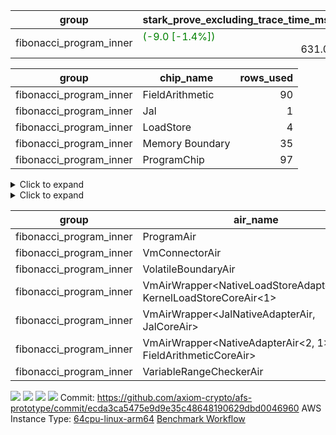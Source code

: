 | group | stark_prove_excluding_trace_time_ms | total_cells | total_cells_used | total_proof_time_ms | trace_gen_time_ms |
| --- | --- | --- | --- | --- | --- |
| fibonacci_program_inner | <span style="color: green">(-9.0 [-1.4%])</span> <div style='text-align: right'>631.0</div>  | <div style='text-align: right'>1,192,274</div>  | <div style='text-align: right'>134,436</div>  | <span style="color: green">(-9.0 [-1.4%])</span> <div style='text-align: right'>649.0</div>  | <div style='text-align: right'>18.0</div>  |

| group | chip_name | rows_used |
| --- | --- | --- |
| fibonacci_program_inner | FieldArithmetic | <div style='text-align: right'>90</div>  |
| fibonacci_program_inner | Jal | <div style='text-align: right'>1</div>  |
| fibonacci_program_inner | LoadStore | <div style='text-align: right'>4</div>  |
| fibonacci_program_inner | Memory Boundary | <div style='text-align: right'>35</div>  |
| fibonacci_program_inner | ProgramChip | <div style='text-align: right'>97</div>  |

<details>
<summary>Click to expand</summary>

| group | dsl_ir | opcode | frequency |
| --- | --- | --- | --- |
| fibonacci_program_inner |  | JAL | <div style='text-align: right'>1</div>  |
| fibonacci_program_inner |  | STOREW | <div style='text-align: right'>2</div>  |
| fibonacci_program_inner | AddF | ADD | <div style='text-align: right'>30</div>  |
| fibonacci_program_inner | AddFI | ADD | <div style='text-align: right'>60</div>  |
| fibonacci_program_inner | ImmF | STOREW | <div style='text-align: right'>2</div>  |

</details>

<details>
<summary>Click to expand</summary>

| group | air_name | dsl_ir | opcode | cells_used |
| --- | --- | --- | --- | --- |
| fibonacci_program_inner | <JalNativeAdapterAir,JalCoreAir> |  | JAL | <div style='text-align: right'>10</div>  |
| fibonacci_program_inner | Boundary |  | JAL | <div style='text-align: right'>11</div>  |
| fibonacci_program_inner | <NativeLoadStoreAdapterAir<1>,KernelLoadStoreCoreAir<1>> |  | STOREW | <div style='text-align: right'>82</div>  |
| fibonacci_program_inner | Boundary |  | STOREW | <div style='text-align: right'>22</div>  |
| fibonacci_program_inner | <NativeAdapterAir<2, 1>,FieldArithmeticCoreAir> | AddF | ADD | <div style='text-align: right'>900</div>  |
| fibonacci_program_inner | <NativeAdapterAir<2, 1>,FieldArithmeticCoreAir> | AddFI | ADD | <div style='text-align: right'>1,800</div>  |
| fibonacci_program_inner | Boundary | AddFI | ADD | <div style='text-align: right'>330</div>  |
| fibonacci_program_inner | <NativeLoadStoreAdapterAir<1>,KernelLoadStoreCoreAir<1>> | ImmF | STOREW | <div style='text-align: right'>82</div>  |
| fibonacci_program_inner | Boundary | ImmF | STOREW | <div style='text-align: right'>22</div>  |

</details>

| group | air_name | cells | constraints | interactions | main_cols | perm_cols | prep_cols | quotient_deg | rows |
| --- | --- | --- | --- | --- | --- | --- | --- | --- | --- |
| fibonacci_program_inner | ProgramAir | <div style='text-align: right'>2,304</div>  | <div style='text-align: right'>4</div>  | <div style='text-align: right'>1</div>  | <div style='text-align: right'>10</div>  | <div style='text-align: right'>8</div>  |  | <div style='text-align: right'>1</div>  | <div style='text-align: right'>128</div>  |
| fibonacci_program_inner | VmConnectorAir | <div style='text-align: right'>32</div>  | <div style='text-align: right'>9</div>  | <div style='text-align: right'>3</div>  | <div style='text-align: right'>4</div>  | <div style='text-align: right'>12</div>  | <div style='text-align: right'>1</div>  | <div style='text-align: right'>2</div>  | <div style='text-align: right'>2</div>  |
| fibonacci_program_inner | VolatileBoundaryAir | <div style='text-align: right'>1,472</div>  | <div style='text-align: right'>17</div>  | <div style='text-align: right'>4</div>  | <div style='text-align: right'>11</div>  | <div style='text-align: right'>12</div>  |  | <div style='text-align: right'>2</div>  | <div style='text-align: right'>64</div>  |
| fibonacci_program_inner | VmAirWrapper<NativeLoadStoreAdapterAir<1>, KernelLoadStoreCoreAir<1> | <div style='text-align: right'>340</div>  | <div style='text-align: right'>36</div>  | <div style='text-align: right'>19</div>  | <div style='text-align: right'>41</div>  | <div style='text-align: right'>44</div>  |  | <div style='text-align: right'>2</div>  | <div style='text-align: right'>4</div>  |
| fibonacci_program_inner | VmAirWrapper<JalNativeAdapterAir, JalCoreAir> | <div style='text-align: right'>30</div>  | <div style='text-align: right'>8</div>  | <div style='text-align: right'>7</div>  | <div style='text-align: right'>10</div>  | <div style='text-align: right'>20</div>  |  | <div style='text-align: right'>2</div>  | <div style='text-align: right'>1</div>  |
| fibonacci_program_inner | VmAirWrapper<NativeAdapterAir<2, 1>, FieldArithmeticCoreAir> | <div style='text-align: right'>8,448</div>  | <div style='text-align: right'>27</div>  | <div style='text-align: right'>15</div>  | <div style='text-align: right'>30</div>  | <div style='text-align: right'>36</div>  |  | <div style='text-align: right'>2</div>  | <div style='text-align: right'>128</div>  |
| fibonacci_program_inner | VariableRangeCheckerAir | <div style='text-align: right'>1,179,648</div>  | <div style='text-align: right'>4</div>  | <div style='text-align: right'>1</div>  | <div style='text-align: right'>1</div>  | <div style='text-align: right'>8</div>  | <div style='text-align: right'>2</div>  | <div style='text-align: right'>1</div>  | <div style='text-align: right'>131,072</div>  |



[![](https://axiom-public-data-sandbox-us-east-1.s3.us-east-1.amazonaws.com/benchmark/github/flamegraphs/ecda3ca5475e9d9e35c48648190629dbd0046960/tiny_e2e.dsl_ir.opcode.air_name.cells_used.reverse.svg)](https://axiom-public-data-sandbox-us-east-1.s3.us-east-1.amazonaws.com/benchmark/github/flamegraphs/ecda3ca5475e9d9e35c48648190629dbd0046960/tiny_e2e.dsl_ir.opcode.air_name.cells_used.reverse.svg)
[![](https://axiom-public-data-sandbox-us-east-1.s3.us-east-1.amazonaws.com/benchmark/github/flamegraphs/ecda3ca5475e9d9e35c48648190629dbd0046960/tiny_e2e.dsl_ir.opcode.air_name.cells_used.svg)](https://axiom-public-data-sandbox-us-east-1.s3.us-east-1.amazonaws.com/benchmark/github/flamegraphs/ecda3ca5475e9d9e35c48648190629dbd0046960/tiny_e2e.dsl_ir.opcode.air_name.cells_used.svg)
[![](https://axiom-public-data-sandbox-us-east-1.s3.us-east-1.amazonaws.com/benchmark/github/flamegraphs/ecda3ca5475e9d9e35c48648190629dbd0046960/tiny_e2e.dsl_ir.opcode.frequency.reverse.svg)](https://axiom-public-data-sandbox-us-east-1.s3.us-east-1.amazonaws.com/benchmark/github/flamegraphs/ecda3ca5475e9d9e35c48648190629dbd0046960/tiny_e2e.dsl_ir.opcode.frequency.reverse.svg)
[![](https://axiom-public-data-sandbox-us-east-1.s3.us-east-1.amazonaws.com/benchmark/github/flamegraphs/ecda3ca5475e9d9e35c48648190629dbd0046960/tiny_e2e.dsl_ir.opcode.frequency.svg)](https://axiom-public-data-sandbox-us-east-1.s3.us-east-1.amazonaws.com/benchmark/github/flamegraphs/ecda3ca5475e9d9e35c48648190629dbd0046960/tiny_e2e.dsl_ir.opcode.frequency.svg)
Commit: https://github.com/axiom-crypto/afs-prototype/commit/ecda3ca5475e9d9e35c48648190629dbd0046960
AWS Instance Type: [64cpu-linux-arm64](https://instances.vantage.sh/aws/ec2/64cpu-linux-arm64)
[Benchmark Workflow](https://github.com/axiom-crypto/afs-prototype/actions/runs/11559169622)
